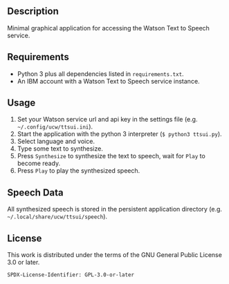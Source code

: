## Description

Minimal graphical application for accessing the Watson Text to Speech service.

## Requirements

- Python 3 plus all dependencies listed in `requirements.txt`.
- An IBM account with a Watson Text to Speech service instance.

## Usage

1. Set your Watson service url and api key in the settings file (e.g. `~/.config/ucw/ttsui.ini`).
2. Start the application with the python 3 interpreter (`$ python3 ttsui.py`).
3. Select language and voice.
4. Type some text to synthesize.
5. Press `Synthesize` to synthesize the text to speech, wait for `Play` to become ready.
6. Press `Play` to play the synthesized speech.

## Speech Data

All synthesized speech is stored in the persistent application directory (e.g. `~/.local/share/ucw/ttsui/speech`).

## License

This work is distributed under the terms of the GNU General Public License 3.0 or later.

`SPDX-License-Identifier: GPL-3.0-or-later`
